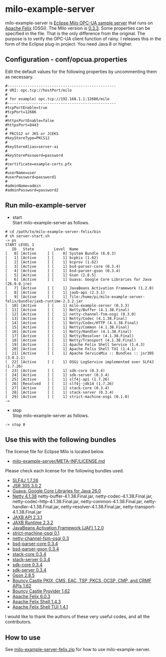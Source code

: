 # milo-example-server
milo-example-server is [Eclipse Milo OPC-UA sample server](https://github.com/eclipse/milo/tree/master/milo-examples/server-examples)
that runs on [Apache Felix](https://felix.apache.org/) (OSGi).
The Milo version is [0.3.3](https://github.com/eclipse/milo/tree/v0.3.3).
Some properties can be specified in the file. That is the only difference from the original.
The purpose is to verify the OPC-UA client function of rainy.
I releases this in the form of the Eclipse plug-in project. You need Java 8 or higher.

## Configuration - conf/opcua.properties
Edit the default values for the following properties by uncommenting them as necessary.
```
#-------------------------------------------------
# URI: opc.tcp://hostPort/milo
#
# for example) opc.tcp://192.168.1.1:12686/milo
#-------------------------------------------------
#tcpPortEnable=true
#tcpPort=12686
#
#httpsPortEnable=false
#httpsPort=8443
#
# PKCS12 or JKS or JCEKS
#keyStoreType=PKCS12
#
#keyStoreAlias=server-ai
#
#keyStorePassword=password
#
#certificate=example-certs.pfx
#
#userName=user
#userPassword=password1
#
#adminName=admin
#adminPassword=password2
```
## Run milo-example-server
- start  
  Start milo-example-server as follows.
```
# cd /path/to/milo-example-server-felix/bin
# sh server-start.sh
-> ps
START LEVEL 1
   ID   State         Level  Name
[   0] [Active     ] [    0] System Bundle (6.0.3)
[   1] [Active     ] [    1] bcpkix (1.62)
[   2] [Active     ] [    1] bcprov (1.62)
[   3] [Active     ] [    1] bsd-parser-core (0.3.4)
[   4] [Active     ] [    1] bsd-parser-gson (0.3.4)
[   5] [Active     ] [    1] Gson (2.8.5)
[   6] [Active     ] [    1] Guava: Google Core Libraries for Java (26.0.0.jre)
[   7] [Active     ] [    1] JavaBeans Activation Framework (1.2.0)
[   8] [Active     ] [    1] jaxb-api (2.3.1)
[   9] [Active     ] [    1] file:/home/pi/milo-example-server-felix/bundle/jaxb-runtime-2.3.2.jar
[  10] [Active     ] [    1] milo-example-server (0.3.3)
[  11] [Active     ] [    1] Netty/Buffer (4.1.38.Final)
[  12] [Active     ] [    1] netty-channel-fsm-osgi (0.3.0)
[  13] [Active     ] [    1] Netty/Codec (4.1.38.Final)
[  14] [Active     ] [    1] Netty/Codec/HTTP (4.1.38.Final)
[  15] [Active     ] [    1] Netty/Common (4.1.38.Final)
[  16] [Active     ] [    1] Netty/Handler (4.1.38.Final)
[  17] [Active     ] [    1] Netty/Resolver (4.1.38.Final)
[  18] [Active     ] [    1] Netty/Transport (4.1.38.Final)
[  19] [Active     ] [    1] Apache Felix Shell Service (1.4.3)
[  20] [Active     ] [    1] Apache Felix Shell TUI (1.4.1)
[  21] [Active     ] [    1] Apache ServiceMix :: Bundles :: jsr305 (3.0.2.1)
[  22] [Active     ] [    1] OSGi LogService implemented over SLF4J (1.7.26)
[  23] [Active     ] [    1] sdk-core (0.3.4)
[  24] [Active     ] [    1] sdk-server (0.3.4)
[  25] [Active     ] [    1] slf4j-api (1.7.26)
[  26] [Resolved   ] [    1] slf4j-jdk14 (1.7.26)
[  27] [Active     ] [    1] stack-core (0.3.4)
[  28] [Active     ] [    1] stack-server (0.3.4)
[  29] [Active     ] [    1] strict-machine-osgi (0.1.0)
->
```
- stop  
  Stop milo-example-server as follows.
```
-> stop 0
```
## Use this with the following bundles
The license file for Eclipse Milo is located below.  
- [milo-example-server/META-INF/LICENSE.md](https://github.com/s5uishida/milo-example-server/blob/master/META-INF/LICENSE.md)

Please check each license for the following bundles used.
- [SLF4J 1.7.26](https://www.slf4j.org/)
- [JSR 305 3.0.2](https://mvnrepository.com/artifact/org.apache.servicemix.bundles/org.apache.servicemix.bundles.jsr305/3.0.2_1)
- [Guava: Google Core Libraries for Java 26.0](https://repo1.maven.org/maven2/com/google/guava/guava/26.0-jre/guava-26.0-jre.jar)
- [Netty 4.1.38](https://netty.io/index.html) netty-buffer-4.1.38.Final.jar, netty-codec-4.1.38.Final.jar, netty-codec-http-4.1.38.Final.jar, netty-common-4.1.38.Final.jar, netty-handler-4.1.38.Final.jar, netty-resolver-4.1.38.Final.jar, netty-transport-4.1.38.Final.jar
- [JAXB API 2.3.1](https://mvnrepository.com/artifact/javax.xml.bind/jaxb-api/2.3.1)
- [JAXB Runtime 2.3.2](https://mvnrepository.com/artifact/org.glassfish.jaxb/jaxb-runtime/2.3.2)
- [JavaBeans Activation Framework (JAF) 1.2.0](https://mvnrepository.com/artifact/com.sun.activation/javax.activation/1.2.0)
- [strict-machine-osgi 0.1](https://github.com/s5uishida/strict-machine-osgi)
- [netty-channel-fsm-osgi 0.3](https://github.com/s5uishida/netty-channel-fsm-osgi)
- [bsd-parser-core 0.3.4](https://mvnrepository.com/artifact/org.eclipse.milo/bsd-parser-core/0.3.4)
- [bsd-parser-gson 0.3.4](https://mvnrepository.com/artifact/org.eclipse.milo/bsd-parser-gson/0.3.4)
- [stack-core 0.3.4](https://mvnrepository.com/artifact/org.eclipse.milo/stack-core/0.3.4)
- [stack-server 0.3.4](https://mvnrepository.com/artifact/org.eclipse.milo/stack-server/0.3.4)
- [sdk-core 0.3.4](https://mvnrepository.com/artifact/org.eclipse.milo/sdk-core/0.3.4)
- [sdk-server 0.3.4](https://mvnrepository.com/artifact/org.eclipse.milo/sdk-server/0.3.4)
- [Gson 2.8.5](https://mvnrepository.com/artifact/com.google.code.gson/gson/2.8.5)
- [Bouncy Castle PKIX, CMS, EAC, TSP, PKCS, OCSP, CMP, and CRMF APIs 1.62](https://www.bouncycastle.org/download/bcpkix-jdk15on-162.jar)
- [Bouncy Castle Provider 1.62](https://www.bouncycastle.org/download/bcprov-jdk15on-162.jar)
- [Apache Felix 6.0.3](https://felix.apache.org/)
- [Apache Felix Shell 1.4.3](https://felix.apache.org/documentation/subprojects/apache-felix-shell.html)
- [Apache Felix Shell TUI 1.4.1](https://felix.apache.org/documentation/subprojects/apache-felix-shell-tui.html)

I would like to thank the authors of these very useful codes, and all the contributors.

## How to use
See [milo-example-server-felix.zip](https://github.com/s5uishida/milo-example-server/releases) for how to use milo-example-server.
